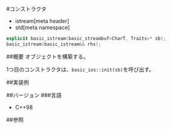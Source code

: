 #コンストラクタ
* istream[meta header]
* std[meta namespace]

```cpp
explicit basic_istream(basic_streambuf<CharT, Traits>* sb);
basic_istream(basic_istream&& rhs);
```

##概要
オブジェクトを構築する。

1つ目のコンストラクタは、`basic_ios::init(sb)`を呼び出す。

##実装例

##バージョン
###言語
- C++98

##参照
